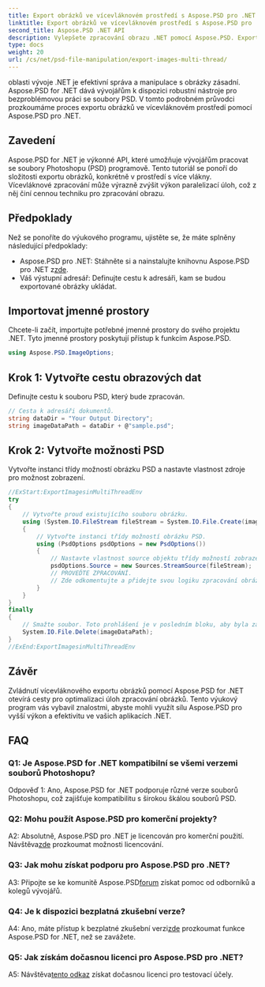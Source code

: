 ```yaml
---
title: Export obrázků ve vícevláknovém prostředí s Aspose.PSD pro .NET
linktitle: Export obrázků ve vícevláknovém prostředí s Aspose.PSD pro .NET
second_title: Aspose.PSD .NET API
description: Vylepšete zpracování obrazu .NET pomocí Aspose.PSD. Exportujte obrázky ve vícevláknovém prostředí. Zvyšte výkon a efektivitu bez námahy.
type: docs
weight: 20
url: /cs/net/psd-file-manipulation/export-images-multi-thread/
---
```

oblasti vývoje .NET je efektivní správa a manipulace s obrázky zásadní. Aspose.PSD for .NET dává vývojářům k dispozici robustní nástroje pro bezproblémovou práci se soubory PSD. V tomto podrobném průvodci prozkoumáme proces exportu obrázků ve vícevláknovém prostředí pomocí Aspose.PSD pro .NET.
## Zavedení
Aspose.PSD for .NET je výkonné API, které umožňuje vývojářům pracovat se soubory Photoshopu (PSD) programově. Tento tutoriál se ponoří do složitosti exportu obrázků, konkrétně v prostředí s více vlákny. Vícevláknové zpracování může výrazně zvýšit výkon paralelizací úloh, což z něj činí cennou techniku pro zpracování obrazu.
## Předpoklady
Než se ponoříte do výukového programu, ujistěte se, že máte splněny následující předpoklady:
-  Aspose.PSD pro .NET: Stáhněte si a nainstalujte knihovnu Aspose.PSD pro .NET z[zde](https://releases.aspose.com/psd/net/).
- Váš výstupní adresář: Definujte cestu k adresáři, kam se budou exportované obrázky ukládat.
## Importovat jmenné prostory
Chcete-li začít, importujte potřebné jmenné prostory do svého projektu .NET. Tyto jmenné prostory poskytují přístup k funkcím Aspose.PSD.
```csharp
using Aspose.PSD.ImageOptions;

```
## Krok 1: Vytvořte cestu obrazových dat
Definujte cestu k souboru PSD, který bude zpracován.
```csharp
// Cesta k adresáři dokumentů.
string dataDir = "Your Output Directory";
string imageDataPath = dataDir + @"sample.psd";
```
## Krok 2: Vytvořte možnosti PSD
Vytvořte instanci třídy možností obrázku PSD a nastavte vlastnost zdroje pro možnost zobrazení.
```csharp
//ExStart:ExportImagesinMultiThreadEnv
try
{
    // Vytvořte proud existujícího souboru obrázku.
    using (System.IO.FileStream fileStream = System.IO.File.Create(imageDataPath))
    {
        // Vytvořte instanci třídy možností obrázku PSD.
        using (PsdOptions psdOptions = new PsdOptions())
        {
            // Nastavte vlastnost source objektu třídy možností zobrazení.
            psdOptions.Source = new Sources.StreamSource(fileStream);
            // PROVEĎTE ZPRACOVÁNÍ.
            // Zde odkomentujte a přidejte svou logiku zpracování obrázků.
        }
    }
}
finally
{
    // Smažte soubor. Toto prohlášení je v posledním bloku, aby byla zajištěna správná likvidace zdrojů.
    System.IO.File.Delete(imageDataPath);
}
//ExEnd:ExportImagesinMultiThreadEnv
```
## Závěr
Zvládnutí vícevláknového exportu obrázků pomocí Aspose.PSD for .NET otevírá cesty pro optimalizaci úloh zpracování obrázků. Tento výukový program vás vybavil znalostmi, abyste mohli využít sílu Aspose.PSD pro vyšší výkon a efektivitu ve vašich aplikacích .NET.

## FAQ

### Q1: Je Aspose.PSD for .NET kompatibilní se všemi verzemi souborů Photoshopu?

Odpověď 1: Ano, Aspose.PSD for .NET podporuje různé verze souborů Photoshopu, což zajišťuje kompatibilitu s širokou škálou souborů PSD.

### Q2: Mohu použít Aspose.PSD pro komerční projekty?

 A2: Absolutně, Aspose.PSD pro .NET je licencován pro komerční použití. Návštěva[zde](https://purchase.aspose.com/buy) prozkoumat možnosti licencování.

### Q3: Jak mohu získat podporu pro Aspose.PSD pro .NET?

 A3: Připojte se ke komunitě Aspose.PSD[forum](https://forum.aspose.com/c/psd/34) získat pomoc od odborníků a kolegů vývojářů.

### Q4: Je k dispozici bezplatná zkušební verze?

 A4: Ano, máte přístup k bezplatné zkušební verzi[zde](https://releases.aspose.com/) prozkoumat funkce Aspose.PSD for .NET, než se zavážete.

### Q5: Jak získám dočasnou licenci pro Aspose.PSD pro .NET?

 A5: Návštěva[tento odkaz](https://purchase.aspose.com/temporary-license/) získat dočasnou licenci pro testovací účely.